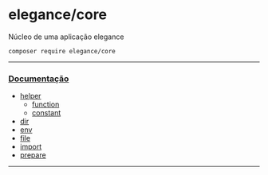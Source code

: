 # elegance/core

Núcleo de uma aplicação elegance

    composer require elegance/core

---

### [Documentação](https://github.com/elegancephp/core/tree/main/.doc)

 - [helper](https://github.com/elegancephp/core/tree/main/.doc/helper)
    - [function](https://github.com/elegancephp/core/tree/main/.doc/helper/function.md)
    - [constant](https://github.com/elegancephp/core/tree/main/.doc/helper/constant.md)
 - [dir](https://github.com/elegancephp/core/tree/main/.doc/dir.md)
 - [env](https://github.com/elegancephp/core/tree/main/.doc/env.md)
 - [file](https://github.com/elegancephp/core/tree/main/.doc/file.md)
 - [import](https://github.com/elegancephp/core/tree/main/.doc/import.md)
 - [prepare](https://github.com/elegancephp/core/tree/main/.doc/prepare.md)
 
---